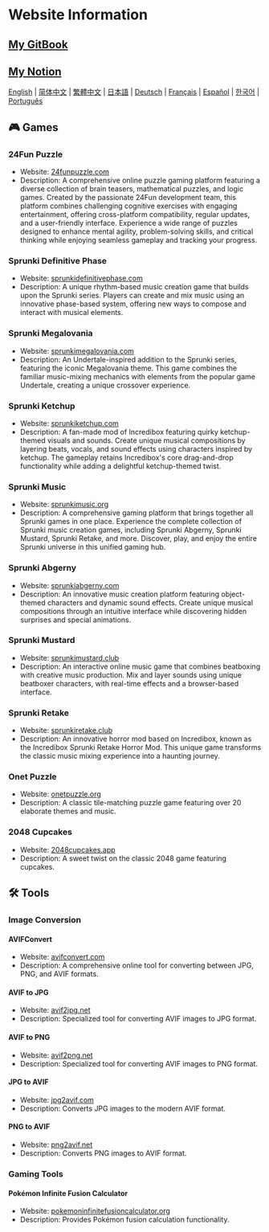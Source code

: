 # Website Information

## [My GitBook](https://lynn-3.gitbook.io/lynn)

## [My Notion](https://lynn139.notion.site/MySite-15fb0b5cfa458016b389c76be0453e57)

[English](./README.md) | [简体中文](./README_CN.md) | [繁體中文](./README_TW.md) | [日本語](./README_JP.md) | [Deutsch](./README_DE.md) | [Français](./README_FR.md) | [Español](./README_ES.md) | [한국어](./README_KR.md) | [Português](./README_PT.md)

## 🎮 Games

### 24Fun Puzzle

- Website: [24funpuzzle.com](https://24funpuzzle.com?utm_source=github)
- Description: A comprehensive online puzzle gaming platform featuring a diverse collection of brain teasers, mathematical puzzles, and logic games. Created by the passionate 24Fun development team, this platform combines challenging cognitive exercises with engaging entertainment, offering cross-platform compatibility, regular updates, and a user-friendly interface. Experience a wide range of puzzles designed to enhance mental agility, problem-solving skills, and critical thinking while enjoying seamless gameplay and tracking your progress.

### Sprunki Definitive Phase

- Website: [sprunkidefinitivephase.com](https://sprunkidefinitivephase.com?utm_source=github)
- Description: A unique rhythm-based music creation game that builds upon the Sprunki series. Players can create and mix music using an innovative phase-based system, offering new ways to compose and interact with musical elements.

### Sprunki Megalovania

- Website: [sprunkimegalovania.com](https://sprunkimegalovania.com?utm_source=github)
- Description: An Undertale-inspired addition to the Sprunki series, featuring the iconic Megalovania theme. This game combines the familiar music-mixing mechanics with elements from the popular game Undertale, creating a unique crossover experience.

### Sprunki Ketchup

- Website: [sprunkiketchup.com](https://sprunkiketchup.com?utm_source=github)
- Description: A fan-made mod of Incredibox featuring quirky ketchup-themed visuals and sounds. Create unique musical compositions by layering beats, vocals, and sound effects using characters inspired by ketchup. The gameplay retains Incredibox's core drag-and-drop functionality while adding a delightful ketchup-themed twist.

### Sprunki Music

- Website: [sprunkimusic.org](https://sprunkimusic.org?utm_source=github)
- Description: A comprehensive gaming platform that brings together all Sprunki games in one place. Experience the complete collection of Sprunki music creation games, including Sprunki Abgerny, Sprunki Mustard, Sprunki Retake, and more. Discover, play, and enjoy the entire Sprunki universe in this unified gaming hub.

### Sprunki Abgerny

- Website: [sprunkiabgerny.com](https://sprunkiabgerny.com?utm_source=github)
- Description: An innovative music creation platform featuring object-themed characters and dynamic sound effects. Create unique musical compositions through an intuitive interface while discovering hidden surprises and special animations.

### Sprunki Mustard

- Website: [sprunkimustard.club](https://sprunkimustard.club?utm_source=github)
- Description: An interactive online music game that combines beatboxing with creative music production. Mix and layer sounds using unique beatboxer characters, with real-time effects and a browser-based interface.

### Sprunki Retake

- Website: [sprunkiretake.club](https://sprunkiretake.club?utm_source=github)
- Description: An innovative horror mod based on Incredibox, known as the Incredibox Sprunki Retake Horror Mod. This unique game transforms the classic music mixing experience into a haunting journey.

### Onet Puzzle

- Website: [onetpuzzle.org](https://onetpuzzle.org?utm_source=github)
- Description: A classic tile-matching puzzle game featuring over 20 elaborate themes and music.

### 2048 Cupcakes

- Website: [2048cupcakes.app](https://2048cupcakes.app?utm_source=github)
- Description: A sweet twist on the classic 2048 game featuring cupcakes.

## 🛠️ Tools

### Image Conversion

#### AVIFConvert

- Website: [avifconvert.com](https://avifconvert.com?utm_source=github)
- Description: A comprehensive online tool for converting between JPG, PNG, and AVIF formats.

#### AVIF to JPG

- Website: [avif2jpg.net](https://avif2jpg.net?utm_source=github)
- Description: Specialized tool for converting AVIF images to JPG format.

#### AVIF to PNG

- Website: [avif2png.net](https://avif2png.net?utm_source=github)
- Description: Specialized tool for converting AVIF images to PNG format.

#### JPG to AVIF

- Website: [jpg2avif.com](https://jpg2avif.com?utm_source=github)
- Description: Converts JPG images to the modern AVIF format.

#### PNG to AVIF

- Website: [png2avif.net](https://png2avif.net?utm_source=github)
- Description: Converts PNG images to AVIF format.

### Gaming Tools

#### Pokémon Infinite Fusion Calculator

- Website: [pokemoninfinitefusioncalculator.org](https://pokemoninfinitefusioncalculator.org?utm_source=github)
- Description: Provides Pokémon fusion calculation functionality.
